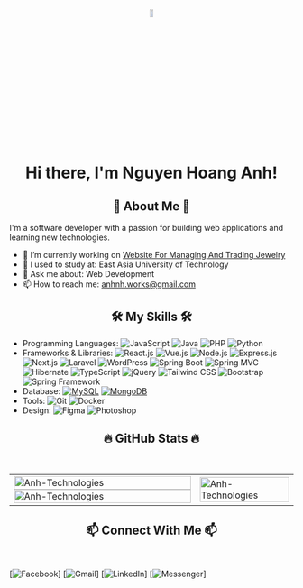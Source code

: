 <!--# Hi there, I'm Nguyen Hoang Anh! 👋 ![Vietnam](https://img.shields.io/badge/-Vietnam-DA251D?style=flat&logo=vietnam&logoColor=white)-->
<!------------------------------------------------------------------------------------------->
<div align="center">
    <img src="https://upload.wikimedia.org/wikipedia/commons/thumb/2/21/Flag_of_Vietnam.svg/1200px-Flag_of_Vietnam.svg.png" align="center" width="10%" height="6%">
</div>

<!------------------------------------------------------------------------------------------->
<div>
   <h1 align="center">Hi there, I'm Nguyen Hoang Anh!</h1> 
</div>

<!------------------------------------------------------------------------------------------->
<!--## 🚀 About Me 🚀-->
<h2 align="center">🚀 About Me 🚀</h2>
I'm a software developer with a passion for building web applications and learning new technologies.

- 🔭 I’m currently working on [Website For Managing And Trading Jewelry](link-to-project)
- 🌱 I used to study at: East Asia University of Technology
- 💬 Ask me about: Web Development
- 📫 How to reach me: anhnh.works@gmail.com

<!------------------------------------------------------------------------------------------->
<!--## 🛠️ My Skills 🛠️-->
<h2 align="center">🛠️ My Skills 🛠️</h2>

- Programming Languages: ![JavaScript](https://img.shields.io/badge/-JavaScript-F7DF1C?style=flat&logo=javascript&logoColor=black) ![Java](https://img.shields.io/badge/-Java-E34F26?style=flat&logo=java&logoColor=white) ![PHP](https://img.shields.io/badge/-PHP-777BB4?style=flat&logo=php&logoColor=white) ![Python](https://img.shields.io/badge/-Python-3776AB?style=flat&logo=python&logoColor=white)
- Frameworks & Libraries: ![React.js](https://img.shields.io/badge/-React.js-61DAFB?style=flat&logo=react&logoColor=white) ![Vue.js](https://img.shields.io/badge/-Vue.js-4FC08D?style=flat&logo=vue.js&logoColor=white) ![Node.js](https://img.shields.io/badge/-Node.js-339933?style=flat&logo=node.js&logoColor=white) ![Express.js](https://img.shields.io/badge/-Express.js-000000?style=flat&logo=express&logoColor=white) ![Next.js](https://img.shields.io/badge/-Next.js-000000?style=flat&logo=next.js&logoColor=white) ![Laravel](https://img.shields.io/badge/-Laravel-E74430?style=flat&logo=laravel&logoColor=white) ![WordPress](https://img.shields.io/badge/-WordPress-21759B?style=flat&logo=wordpress&logoColor=white) ![Spring Boot](https://img.shields.io/badge/-Spring%20Boot-6DB33F?style=flat&logo=springboot&logoColor=white) ![Spring MVC](https://img.shields.io/badge/-Spring%20MVC-6DB33F?style=flat&logo=spring&logoColor=white) ![Hibernate](https://img.shields.io/badge/-Hibernate-59666C?style=flat&logo=hibernate&logoColor=white) ![TypeScript](https://img.shields.io/badge/-TypeScript-007ACC?style=flat&logo=typescript&logoColor=white) ![jQuery](https://img.shields.io/badge/-jQuery-0769AD?style=flat&logo=jquery&logoColor=white) ![Tailwind CSS](https://img.shields.io/badge/-Tailwind%20CSS-06B6D4?style=flat&logo=tailwindcss&logoColor=white) ![Bootstrap](https://img.shields.io/badge/-Bootstrap-563D7C?style=flat&logo=bootstrap&logoColor=white) ![Spring Framework](https://img.shields.io/badge/-Spring%20Framework-6DB33F?style=flat&logo=spring&logoColor=white)
- Database: [![MySQL](https://img.shields.io/badge/-MySQL-4479A1?style=flat&logo=mysql&logoColor=white)](https://www.mysql.com/) [![MongoDB](https://img.shields.io/badge/-MongoDB-47A248?style=flat&logo=mongodb&logoColor=white)](https://www.mongodb.com/)
- Tools: ![Git](https://img.shields.io/badge/-Git-F05032?style=flat&logo=git&logoColor=white) ![Docker](https://img.shields.io/badge/-Docker-2496ED?style=flat&logo=docker&logoColor=white)
- Design: ![Figma](https://img.shields.io/badge/-Figma-F24E1E?style=flat&logo=figma&logoColor=white) ![Photoshop](https://img.shields.io/badge/-Photoshop-31A8FF?style=flat&logo=adobe-photoshop&logoColor=white)

<!------------------------------------------------------------------------------------------->
<!--## 🔥 GitHub Stats 🔥-->
<h2 align="center">🔥 GitHub Stats 🔥</h2>
<br>

<table style="width:100%;">
  <tr>
      <td>
          <image align="center" width="100%" src="https://github-readme-stats.vercel.app/api/top-langs/?username=AnhTechnologies&layout=compact&theme=tokyonight"alt="Anh-Technologies"></image>
          <image align="center" width="100%" src="https://github-readme-stats.vercel.app/api?username=AnhTechnologies&show_icons=true&theme=tokyonight" alt="Anh-Technologies"></image>
      </td>
      <td>
          <image src="https://cdn.dribbble.com/users/1059583/screenshots/4171367/coding-freak.gif" alt="Anh-Technologies" width="100%"></image>
      </td>
  </tr>
</table>

<!------------------------------------------------------------------------------------------->
<!--## 📫 Connect With Me 📫-->
<h2 align="center">📫 Connect With Me 📫</h2>
<br>

[![Facebook](https://img.shields.io/badge/Facebook-%231877F2.svg?logo=Facebook&logoColor=white&style=for-the-badge)]
[![Gmail](https://img.shields.io/badge/Gmail-D14836?logo=gmail&logoColor=white&style=for-the-badge)]
[![LinkedIn](https://img.shields.io/badge/linkedin-%230077B5.svg?logo=linkedin&logoColor=white&style=for-the-badge)]
[![Messenger](https://img.shields.io/badge/Messenger-00B2FF?logo=messenger&logoColor=white&style=for-the-badge)]




